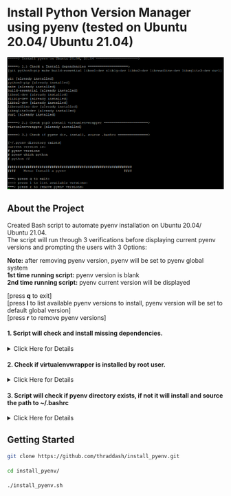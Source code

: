 # Install Python Version Manager using pyenv (tested on Ubuntu 20.04/ Ubuntu 21.04)

<img src="https://github.com/thraddash/install_pyenv/blob/master/mockup.png" width="800" title="Mockup">

## About the Project
Created Bash script to automate pyenv installation on Ubuntu 20.04/ Ubuntu 21.04.   
The script will run through 3 verifications before displaying current pyenv versions and prompting the users with 3 Options:   

**Note:** after removing pyenv version, pyenv will be set to pyenv global system  
**1st time running script:** pyenv version is blank  
**2nd time running script:** pyenv current version will be displayed  

[press **q** to exit]  
[press **l** to list available pyenv versions to install, pyenv version will be set to default global version]  
[press **r** to remove pyenv versions]  


#### 1. Script will check and install missing dependencies. 
<details>
  <summary>Click Here for Details</summary>
  
  loop through pkg string containing dependencies and check if dependencies have been installed
  ```
  pkg="git python3-pip make build-essential libssl-dev zlib1g-dev libbz2-dev libreadline-dev libsqlite3-dev curl"
  for i in $pkg; do
    if [ $(dpkg-query -W -f='${Status}' $i 2>&1 | grep -c "ok installed") -eq 1 ]; then
      echo "$i [already installed]"
    elif [ $(dpkg-query -W -f='${Status}' $i 2>&1 | grep -c "ok installed") -eq 0 ]; then
      echo "$i [installing $i...]"
      sudo apt-get install $i  > /dev/null
    fi
  done
  ```
  
  alternative cmdline to install dependencies  
  ```
  sudo apt-get install git python3-pip make build-essential libssl-dev zlib1g-dev libbz2-dev libreadline-dev libsqlite3-dev curl
  ```
  
</details>  

#### 2. Check if virtualenvwrapper is installed by root user. 
<details>
  <summary>Click Here for Details</summary>
  
  ```
  if [[ $(sudo pip3 list |grep virtualenvwrapper | wc -l) -eq 0 ]]; then 
    echo virtualenvwrapper [installing virutualenvwrapper...] 
    sudo pip3 install virtualenvwrapper > /dev/null
    echo
  elif [[ $(sudo pip3 list |grep virtualenvwrapper | wc -l) -eq 1 ]]; then 
    echo virtualenvwrapper [already installed] 
    echo
  fi
  ```
</details>

#### 3. Script will check if pyenv directory exists, if not it will install and source the path to ~/.bashrc   
<details>
  <summary>Click Here for Details</summary>
  
  ```
  if [ -d ~/.pyenv/ ]; then 
    echo "[~/.pyenv directory exists]"
  else
    echo "git clone https://github.com/pyenv/pyenv.git ~/.pyenv"
    git clone https://github.com/pyenv/pyenv.git ~/.pyenv 
    echo 'export PYENV_ROOT="$HOME/.pyenv"' >> ~/.bashrc
    echo 'export PATH="$PYENV_ROOT/bin:$PATH"' >> ~/.bashrc
    echo -e 'if command -v pyenv 1>/dev/null 2>&1; then\n eval "$(pyenv init --path)"\nfi' >> ~/.bashrc
    source ~/.bashrc
    echo
  fi

  if [ ! -d ~/.pyenv/versions/ ]; then 
    echo "[Currently no pyenv version is installed]"
    echo
  else
    echo "current version is: `pyenv versions | grep "* [23]\.[6789]" | awk '{print $2}'`"
    echo "# pyenv versions"
    echo "# pyenv which python"
    echo "# python -V"
    echo
  fi 
  ```
</details>

## Getting Started 
```sh
git clone https://github.com/thraddash/install_pyenv.git

cd install_pyenv/

./install_pyenv.sh
```

